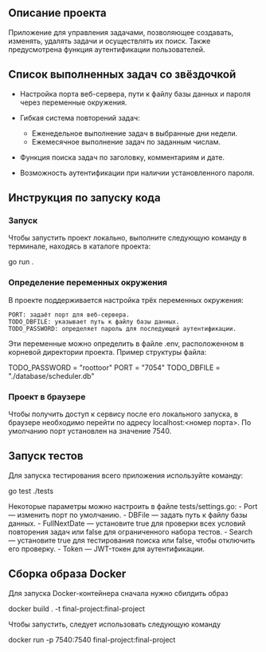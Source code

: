 ## Описание проекта

Приложение для управления задачами, позволяющее создавать, изменять, удалять задачи и осуществлять их поиск. Также предусмотрена функция аутентификации пользователей.

## Список выполненных задач со звёздочкой

- Настройка порта веб-сервера, пути к файлу базы данных и пароля через переменные окружения.
- Гибкая система повторений задач:

    - Еженедельное выполнение задач в выбранные дни недели.
    - Ежемесячное выполнение задач по заданным числам.

- Функция поиска задач по заголовку, комментариям и дате.
- Возможность аутентификации при наличии установленного пароля.

## Инструкция по запуску кода

### Запуск
Чтобы запустить проект локально, выполните следующую команду в терминале, находясь в каталоге проекта:

go run .

### Определение переменных окружения
В проекте поддерживается настройка трёх переменных окружения:

    PORT: задаёт порт для веб-сервера.
    TODO_DBFILE: указывает путь к файлу базы данных.
    TODO_PASSWORD: определяет пароль для последующей аутентификации.

Эти переменные можно определить в файле .env, расположенном в корневой директории проекта. Пример структуры файла:

TODO_PASSWORD = "roottoor"
PORT = "7054"
TODO_DBFILE = "./database/scheduler.db"

### Проект в браузере
Чтобы получить доступ к сервису после его локального запуска, в браузере необходимо перейти по адресу localhost:<номер порта>. По умолчанию порт установлен на значение 7540.

## Запуск тестов
Для запуска тестирования всего приложения используйте команду:

go test ./tests

Некоторые параметры можно настроить в файле tests/settings.go:
    - Port — изменить порт по умолчанию.
    - DBFile — задать путь к файлу базы данных.
    - FullNextDate — установите true для проверки всех условий повторения задач или false для ограниченного набора тестов.
    - Search — установите true для тестирования поиска или false, чтобы отключить его проверку.
    - Token — JWT-токен для аутентификации.

## Сборка образа Docker
Для запуска Docker-контейнера сначала нужно сбилдить образ

docker build . -t final-project:final-project

Чтобы запустить, следует использовать следующую команду

docker run -p 7540:7540 final-project:final-project